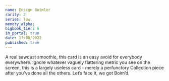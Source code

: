 ```yaml
---
name: Ensign Boimler
rarity: 2
series: low
memory_alpha:
bigbook_tier: 6
in_portal: true
date: 17/08/2022
published: true
---
```


A real sawdust smoothie, this card is an easy avoid for everybody everywhere. Ignore whatever vaguely flattering metric you see on the screen, this is a largely useless card - merely a perfunctory Collection piece after you’ve done all the others. Let’s face it, we got Boim’d.
